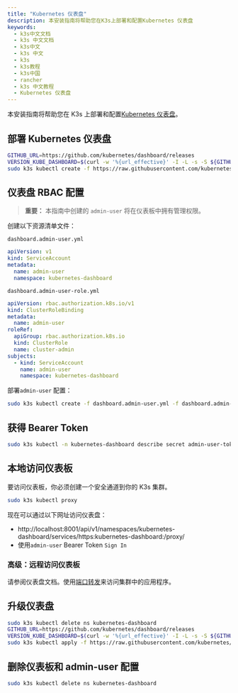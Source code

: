```yaml
---
title: "Kubernetes 仪表盘"
description: 本安装指南将帮助您在K3s上部署和配置Kubernetes 仪表盘
keywords:
  - k3s中文文档
  - k3s 中文文档
  - k3s中文
  - k3s 中文
  - k3s
  - k3s教程
  - k3s中国
  - rancher
  - k3s 中文教程
  - Kubernetes 仪表盘
---
```


本安装指南将帮助您在 K3s 上部署和配置[Kubernetes 仪表盘](https://kubernetes.io/docs/tasks/access-application-cluster/web-ui-dashboard/)。

## 部署 Kubernetes 仪表盘

```bash
GITHUB_URL=https://github.com/kubernetes/dashboard/releases
VERSION_KUBE_DASHBOARD=$(curl -w '%{url_effective}' -I -L -s -S ${GITHUB_URL}/latest -o /dev/null | sed -e 's|.*/||')
sudo k3s kubectl create -f https://raw.githubusercontent.com/kubernetes/dashboard/${VERSION_KUBE_DASHBOARD}/aio/deploy/recommended.yaml
```

## 仪表盘 RBAC 配置

> **重要：** 本指南中创建的 `admin-user` 将在仪表板中拥有管理权限。

创建以下资源清单文件：

`dashboard.admin-user.yml`

```yaml
apiVersion: v1
kind: ServiceAccount
metadata:
  name: admin-user
  namespace: kubernetes-dashboard
```

`dashboard.admin-user-role.yml`

```yaml
apiVersion: rbac.authorization.k8s.io/v1
kind: ClusterRoleBinding
metadata:
  name: admin-user
roleRef:
  apiGroup: rbac.authorization.k8s.io
  kind: ClusterRole
  name: cluster-admin
subjects:
  - kind: ServiceAccount
    name: admin-user
    namespace: kubernetes-dashboard
```

部署`admin-user` 配置：

```bash
sudo k3s kubectl create -f dashboard.admin-user.yml -f dashboard.admin-user-role.yml
```

## 获得 Bearer Token

```bash
sudo k3s kubectl -n kubernetes-dashboard describe secret admin-user-token | grep ^token
```

## 本地访问仪表板

要访问仪表板，你必须创建一个安全通道到你的 K3s 集群。

```bash
sudo k3s kubectl proxy
```

现在可以通过以下网址访问仪表盘：

- http://localhost:8001/api/v1/namespaces/kubernetes-dashboard/services/https:kubernetes-dashboard:/proxy/
- 使用`admin-user` Bearer Token `Sign In`

### 高级：远程访问仪表板

请参阅仪表盘文档。使用[端口转发](https://kubernetes.io/docs/tasks/access-application-cluster/port-forward-access-application-cluster/)来访问集群中的应用程序。

## 升级仪表盘

```bash
sudo k3s kubectl delete ns kubernetes-dashboard
GITHUB_URL=https://github.com/kubernetes/dashboard/releases
VERSION_KUBE_DASHBOARD=$(curl -w '%{url_effective}' -I -L -s -S ${GITHUB_URL}/latest -o /dev/null | sed -e 's|.*/||')
sudo k3s kubectl apply -f https://raw.githubusercontent.com/kubernetes/dashboard/${VERSION_KUBE_DASHBOARD}/aio/deploy/recommended.yaml -f dashboard.admin-user.yml -f dashboard.admin-user-role.yml
```

## 删除仪表板和 admin-user 配置

```bash
sudo k3s kubectl delete ns kubernetes-dashboard
```
